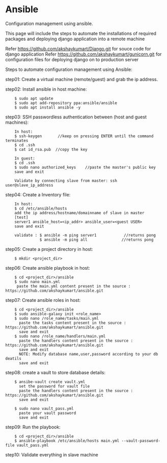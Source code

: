 # Ansible

Configuration management using ansible.

This page will include the steps to automate the installations of required packages and deploying django application into a remote machine

Refer https://github.com/akshaykumart/Django.git for souce code for django application
Refer https://github.com/akshaykumart/gunicorn.git for configuration files for deploying django on to production server

Steps to automate configuration management using Ansible:

step01: Create a virtual machine (remote/guest) and grab the ip address.
        
step02: Install ansible in host machine:

        $ sudo apt update
        $ sudo apt add-repository ppa:ansible/ansible
        $ sudo apt install ansible -y
   
step03: SSH passwordless authentication between (host and guest machines):

        In host:
        $ ssh-keygen       //keep on pressing ENTER until the command terminates
        $ cd .ssh
        $ cat id_rsa.pub  //copy the key
        
        In guest:
        $ cd .ssh
        $ sudo nano authorized_keys    //paste the master's public key
        save and exit
        
        Validate by connecting slave from master: ssh user@slave_ip_address

step04: Create a Inventory file:

        In host:
        $ cd /etc/ansible/hosts
        add the ip address/hostname/domainname of slave in master
        [test]
        server1 ansible_host=<ip_addr> ansible_user=<guest USER>
        save and exit
        
        validate : $ ansible -m ping server1            //returns pong
                   $ ansible -m ping all               //returns pong
                   
step05: Create a project directory in host:

        $ mkdir <project_dir>

step06: Create ansible playbook in host:

        $ cd <project_dir>/ansible
        $ sudo nano main.yml
         paste the main.yml content present in the source : https://github.com/akshaykumart/ansible.git
         
step07: Create ansible roles in host:

        $ cd <project_dir>/ansible
        $ sudo ansible-galaxy init <role_name> 
        $ sudo nano /role_name/tasks/main.yml
          paste the tasks content present in the source : https://github.com/akshaykumart/ansible.git
          save and exit
        $ sudo nano /role_name/handlers/main.yml
          paste the handlers content present in the source : https://github.com/akshaykumart/ansible.git
          save and exit
          NOTE: Modify database name,user,password according to your db deatils
          save and exit

step08: create a vault to store database details:

        $ ansibe-vault create vault.yml
          set the password for vault file
          paste the handlers content present in the source : https://github.com/akshaykumart/ansible.git
          save and exit
        
        $ sudo nano vault_pass.yml
          paste your vault password 
          save and exit

step09: Run the playbook:

        $ cd <project_dir>/ansible
        $ ansible-playbook /etc/ansible/hosts main.yml --vault-password-file vault_pass.yml
          
       
step10: Validate everything in slave machine


        
      
        

        
        

